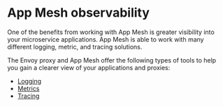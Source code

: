 # App Mesh observability<a name="observability"></a>

One of the benefits from working with App Mesh is greater visibility into your microservice applications\. App Mesh is able to work with many different logging, metric, and tracing solutions\.

The Envoy proxy and App Mesh offer the following types of tools to help you gain a clearer view of your applications and proxies:
+ [Logging](https://docs.aws.amazon.com/app-mesh/latest/userguide/envoy-logs.html)
+ [Metrics](https://docs.aws.amazon.com/app-mesh/latest/userguide/metrics.html)
+ [Tracing](https://docs.aws.amazon.com/app-mesh/latest/userguide/tracing.html)